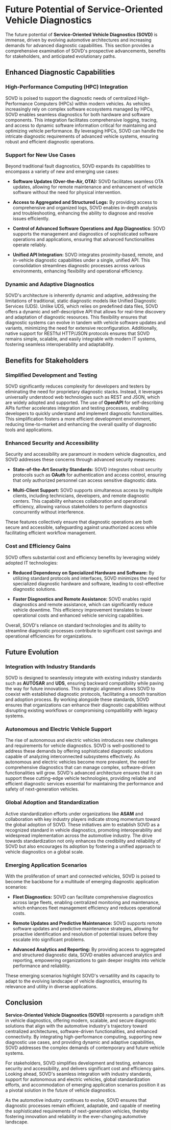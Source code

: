 # Future Potential of Service-Oriented Vehicle Diagnostics

The future potential of **Service-Oriented Vehicle Diagnostics (SOVD)** is immense, driven by evolving automotive architectures and increasing demands for advanced diagnostic capabilities. This section provides a comprehensive examination of SOVD's prospective advancements, benefits for stakeholders, and anticipated evolutionary paths.

## Enhanced Diagnostic Capabilities

### High-Performance Computing (HPC) Integration

SOVD is poised to support the diagnostic needs of centralized High-Performance Computers (HPCs) within modern vehicles. As vehicles increasingly rely on complex software ecosystems managed by HPCs, SOVD enables seamless diagnostics for both hardware and software components. This integration facilitates comprehensive logging, tracing, and access to dynamic software information critical for maintaining and optimizing vehicle performance. By leveraging HPCs, SOVD can handle the intricate diagnostic requirements of advanced vehicle systems, ensuring robust and efficient diagnostic operations.

### Support for New Use Cases

Beyond traditional fault diagnostics, SOVD expands its capabilities to encompass a variety of new and emerging use cases:

- **Software Updates (Over-the-Air, OTA):** SOVD facilitates seamless OTA updates, allowing for remote maintenance and enhancement of vehicle software without the need for physical intervention.
  
- **Access to Aggregated and Structured Logs:** By providing access to comprehensive and organized logs, SOVD enables in-depth analysis and troubleshooting, enhancing the ability to diagnose and resolve issues efficiently.
  
- **Control of Advanced Software Operations and App Diagnostics:** SOVD supports the management and diagnostics of sophisticated software operations and applications, ensuring that advanced functionalities operate reliably.
  
- **Unified API Integration:** SOVD integrates proximity-based, remote, and in-vehicle diagnostic capabilities under a single, unified API. This consolidation streamlines diagnostic processes across various environments, enhancing flexibility and operational efficiency.

### Dynamic and Adaptive Diagnostics

SOVD's architecture is inherently dynamic and adaptive, addressing the limitations of traditional, static diagnostic models like Unified Diagnostic Services (UDS). Unlike UDS, which relies on predefined data files, SOVD offers a dynamic and self-descriptive API that allows for real-time discovery and adaptation of diagnostic resources. This flexibility ensures that diagnostic systems can evolve in tandem with vehicle software updates and variants, minimizing the need for extensive reconfiguration. Additionally, native support for RESTful HTTP/JSON protocols ensures that SOVD remains simple, scalable, and easily integrable with modern IT systems, fostering seamless interoperability and adaptability.

## Benefits for Stakeholders

### Simplified Development and Testing

SOVD significantly reduces complexity for developers and testers by eliminating the need for proprietary diagnostic stacks. Instead, it leverages universally understood web technologies such as REST and JSON, which are widely adopted and supported. The use of **OpenAPI** for self-describing APIs further accelerates integration and testing processes, enabling developers to quickly understand and implement diagnostic functionalities. This simplification fosters a more efficient development environment, reducing time-to-market and enhancing the overall quality of diagnostic tools and applications.

### Enhanced Security and Accessibility

Security and accessibility are paramount in modern vehicle diagnostics, and SOVD addresses these concerns through advanced security measures:

- **State-of-the-Art Security Standards:** SOVD integrates robust security protocols such as **OAuth** for authentication and access control, ensuring that only authorized personnel can access sensitive diagnostic data.
  
- **Multi-Client Support:** SOVD supports simultaneous access by multiple clients, including technicians, developers, and remote diagnostic centers. This capability enhances collaboration and operational efficiency, allowing various stakeholders to perform diagnostics concurrently without interference.

These features collectively ensure that diagnostic operations are both secure and accessible, safeguarding against unauthorized access while facilitating efficient workflow management.

### Cost and Efficiency Gains

SOVD offers substantial cost and efficiency benefits by leveraging widely adopted IT technologies:

- **Reduced Dependency on Specialized Hardware and Software:** By utilizing standard protocols and interfaces, SOVD minimizes the need for specialized diagnostic hardware and software, leading to cost-effective diagnostic solutions.
  
- **Faster Diagnostics and Remote Assistance:** SOVD enables rapid diagnostics and remote assistance, which can significantly reduce vehicle downtime. This efficiency improvement translates to lower operational costs and enhanced vehicle servicing capabilities.

Overall, SOVD's reliance on standard technologies and its ability to streamline diagnostic processes contribute to significant cost savings and operational efficiencies for organizations.

## Future Evolution

### Integration with Industry Standards

SOVD is designed to seamlessly integrate with existing industry standards such as **AUTOSAR** and **UDS**, ensuring backward compatibility while paving the way for future innovations. This strategic alignment allows SOVD to coexist with established diagnostic protocols, facilitating a smooth transition and adoption process. By working alongside these standards, SOVD ensures that organizations can enhance their diagnostic capabilities without disrupting existing workflows or compromising compatibility with legacy systems.

### Autonomous and Electric Vehicle Support

The rise of autonomous and electric vehicles introduces new challenges and requirements for vehicle diagnostics. SOVD is well-positioned to address these demands by offering sophisticated diagnostic solutions capable of analyzing interconnected subsystems effectively. As autonomous and electric vehicles become more prevalent, the need for comprehensive diagnostics that can manage complex, software-driven functionalities will grow. SOVD's advanced architecture ensures that it can support these cutting-edge vehicle technologies, providing reliable and efficient diagnostic services essential for maintaining the performance and safety of next-generation vehicles.

### Global Adoption and Standardization

Active standardization efforts under organizations like **ASAM** and collaboration with key industry players indicate strong momentum toward the global adoption of SOVD. These initiatives aim to establish SOVD as a recognized standard in vehicle diagnostics, promoting interoperability and widespread implementation across the automotive industry. The drive towards standardization not only enhances the credibility and reliability of SOVD but also encourages its adoption by fostering a unified approach to vehicle diagnostics on a global scale.

### Emerging Application Scenarios

With the proliferation of smart and connected vehicles, SOVD is poised to become the backbone for a multitude of emerging diagnostic application scenarios:

- **Fleet Diagnostics:** SOVD can facilitate comprehensive diagnostics across large fleets, enabling centralized monitoring and maintenance, which enhances fleet management efficiency and reduces operational costs.
  
- **Remote Updates and Predictive Maintenance:** SOVD supports remote software updates and predictive maintenance strategies, allowing for proactive identification and resolution of potential issues before they escalate into significant problems.
  
- **Advanced Analytics and Reporting:** By providing access to aggregated and structured diagnostic data, SOVD enables advanced analytics and reporting, empowering organizations to gain deeper insights into vehicle performance and reliability.

These emerging scenarios highlight SOVD's versatility and its capacity to adapt to the evolving landscape of vehicle diagnostics, ensuring its relevance and utility in diverse applications.

## Conclusion

**Service-Oriented Vehicle Diagnostics (SOVD)** represents a paradigm shift in vehicle diagnostics, offering modern, scalable, and secure diagnostic solutions that align with the automotive industry's trajectory toward centralized architectures, software-driven functionalities, and enhanced connectivity. By integrating high-performance computing, supporting new diagnostic use cases, and providing dynamic and adaptive capabilities, SOVD addresses the complex demands of contemporary and future vehicle systems.

For stakeholders, SOVD simplifies development and testing, enhances security and accessibility, and delivers significant cost and efficiency gains. Looking ahead, SOVD's seamless integration with industry standards, support for autonomous and electric vehicles, global standardization efforts, and accommodation of emerging application scenarios position it as a pivotal solution in the future of vehicle diagnostics.

As the automotive industry continues to evolve, SOVD ensures that diagnostic processes remain efficient, adaptable, and capable of meeting the sophisticated requirements of next-generation vehicles, thereby fostering innovation and reliability in the ever-changing automotive landscape.

